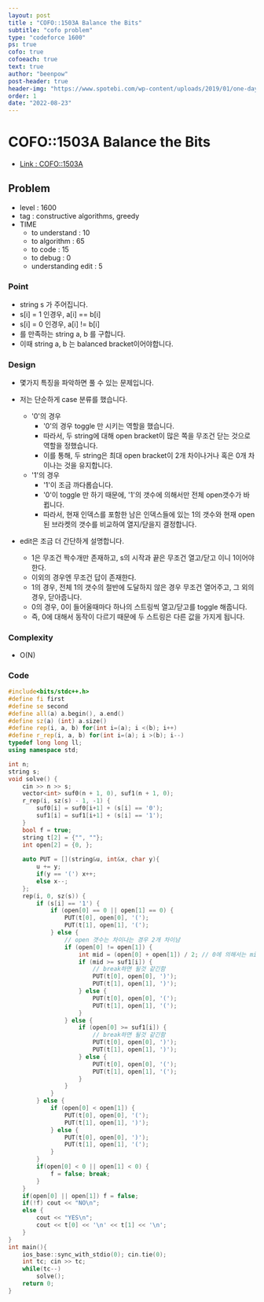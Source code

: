 ```yaml
---
layout: post
title : "COFO::1503A Balance the Bits"
subtitle: "cofo problem"
type: "codeforce 1600"
ps: true
cofo: true
cofoeach: true
text: true
author: "beenpow"
post-header: true
header-img: "https://www.spotebi.com/wp-content/uploads/2019/01/one-day-day-one-workout-motivation-spotebi.jpg"
order: 1
date: "2022-08-23"
---
```

# COFO::1503A Balance the Bits
- [Link : COFO::1503A](https://codeforces.com/problemset/problem/1503/A)


## Problem 

- level : 1600
- tag : constructive algorithms, greedy
- TIME
  - to understand    : 10
  - to algorithm     : 65
  - to code          : 15
  - to debug         : 0
  - understanding edit : 5

### Point
- string s 가 주어집니다.
- s[i] = 1 인경우, a[i] == b[i]
- s[i] = 0 인경우, a[i] != b[i]
- 를 만족하는 string a, b 를 구합니다.
- 이때 string a, b 는 balanced bracket이어야합니다.

### Design
- 몇가지 특징을 파악하면 풀 수 있는 문제입니다.
- 저는 단순하게 case 분류를 했습니다.
  - '0'의 경우
    - '0'의 경우 toggle 만 시키는 역할을 했습니다.
    - 따라서, 두 string에 대해 open bracket이 많은 쪽을 무조건 닫는 것으로 역할을 정했습니다.
    - 이를 통해, 두 string은 최대 open bracket이 2개 차이나거나 혹은 0개 차이나는 것을 유지합니다.
  - '1'의 경우
    - '1'이 조금 까다롭습니다.
    - '0'이 toggle 만 하기 때문에, '1'의 갯수에 의해서만 전체 open갯수가 바뀝니다.
    - 따라서, 현재 인덱스를 포함한 남은 인덱스들에 있는 1의 갯수와 현재 open된 브라켓의 갯수를 비교하여 열지/닫을지 결정합니다.

- edit은 조금 더 간단하게 설명합니다.
  - 1은 무조건 짝수개만 존재하고, s의 시작과 끝은 무조건 열고/닫고 이니 1이어야한다.
  - 이외의 경우엔 무조건 답이 존재한다.
  - 1의 경우, 전체 1의 갯수의 절반에 도달하지 않은 경우 무조건 열어주고, 그 외의 경우, 닫아줍니다.
  - 0의 경우, 0이 들어올때마다 하나의 스트링씩 열고/닫고를 toggle 해줍니다.
  - 즉, 0에 대해서 동작이 다르기 때문에 두 스트링은 다른 값을 가지게 됩니다.

### Complexity
- O(N)

### Code

```cpp
#include<bits/stdc++.h>
#define fi first
#define se second
#define all(a) a.begin(), a.end()
#define sz(a) (int) a.size()
#define rep(i, a, b) for(int i=(a); i <(b); i++)
#define r_rep(i, a, b) for(int i=(a); i >(b); i--)
typedef long long ll;
using namespace std;

int n;
string s;
void solve() {
    cin >> n >> s;
    vector<int> suf0(n + 1, 0), suf1(n + 1, 0);
    r_rep(i, sz(s) - 1, -1) {
        suf0[i] = suf0[i+1] + (s[i] == '0');
        suf1[i] = suf1[i+1] + (s[i] == '1');
    }
    bool f = true;
    string t[2] = {"", ""};
    int open[2] = {0, };
    
    auto PUT = [](string&u, int&x, char y){
        u += y;
        if(y == '(') x++;
        else x--;
    };
    rep(i, 0, sz(s)) {
        if (s[i] == '1') {
            if (open[0] == 0 || open[1] == 0) {
                PUT(t[0], open[0], '(');
                PUT(t[1], open[1], '(');
            } else {
                // open 갯수는 차이나는 경우 2개 차이남
                if (open[0] != open[1]) {
                    int mid = (open[0] + open[1]) / 2; // 0에 의해서는 mid로 결정될것임
                    if (mid >= suf1[i]) {
                        // break하면 될것 같긴함
                        PUT(t[0], open[0], ')');
                        PUT(t[1], open[1], ')');
                    } else {
                        PUT(t[0], open[0], '(');
                        PUT(t[1], open[1], '(');
                    }
                } else {
                    if (open[0] >= suf1[i]) {
                        // break하면 될것 같긴함
                        PUT(t[0], open[0], ')');
                        PUT(t[1], open[1], ')');
                    } else {
                        PUT(t[0], open[0], '(');
                        PUT(t[1], open[1], '(');
                    }
                }
            }
        } else {
            if (open[0] < open[1]) {
                PUT(t[0], open[0], '(');
                PUT(t[1], open[1], ')');
            } else {
                PUT(t[0], open[0], ')');
                PUT(t[1], open[1], '(');
            }
        }
        if(open[0] < 0 || open[1] < 0) {
            f = false; break;
        }
    }
    if(open[0] || open[1]) f = false;
    if(!f) cout << "NO\n";
    else {
        cout << "YES\n";
        cout << t[0] << '\n' << t[1] << '\n';
    }
}
int main(){
    ios_base::sync_with_stdio(0); cin.tie(0);
    int tc; cin >> tc;
    while(tc--)
        solve();
    return 0;
}
```
